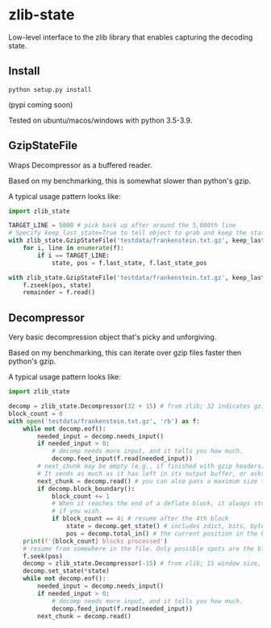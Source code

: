# zlib-state

Low-level interface to the zlib library that enables capturing the decoding state.

## Install

```
python setup.py install
```

(pypi coming soon)

Tested on ubuntu/macos/windows with python 3.5-3.9.

## GzipStateFile

Wraps Decompressor as a buffered reader.

Based on my benchmarking, this is somewhat slower than python's gzip.

A typical usage pattern looks like:

```python
import zlib_state

TARGET_LINE = 5000 # pick back up after around the 5,000th line
# Specify keep_last_state=True to tell object to grab and keep the state and pos after each block
with zlib_state.GzipStateFile('testdata/frankenstein.txt.gz', keep_last_state=True) as f:
    for i, line in enumerate(f):
        if i == TARGET_LINE:
            state, pos = f.last_state, f.last_state_pos

with zlib_state.GzipStateFile('testdata/frankenstein.txt.gz', keep_last_state=True) as f:
    f.zseek(pos, state)
    remainder = f.read()
```

## Decompressor

Very basic decompression object that's picky and unforgiving.

Based on my benchmarking, this can iterate over gzip files faster then python's gzip.

A typical usage pattern looks like:

```python
import zlib_state

decomp = zlib_state.Decompressor(32 + 15) # from zlib; 32 indicates gzip header, 15 window size
block_count = 0
with open('testdata/frankenstein.txt.gz', 'rb') as f:
    while not decomp.eof():
        needed_input = decomp.needs_input()
        if needed_input > 0:
            # decomp needs more input, and it tells you how much.
            decomp.feed_input(f.read(needed_input))
        # next_chunk may be empty (e.g., if finished with gzip headers) or may contain data.
        # It sends as much as it has left in its output buffer, or asks zlib to continue.
        next_chunk = decomp.read() # you can also pass a maximum size to take and/or a buffer to write to
        if decomp.block_boundary():
            block_count += 1
            # When it reaches the end of a deflate block, it always stops. At these times, you can grab the state
            # if you wish.
            if block_count == 4: # resume after the 4th block
                state = decomp.get_state() # includes zdict, bits, byte -- everything it needs to resume from pos
                pos = decomp.total_in() # the current position in the binary file to resume from
    print(f'{block_count} blocks processed')
    # resume from somewhere in the file. Only possible spots are the block boundaries, given the state
    f.seek(pos)
    decomp = zlib_state.Decompressor(-15) # from zlib; 15 window size, negative means no headers
    decomp.set_state(*state)
    while not decomp.eof():
        needed_input = decomp.needs_input()
        if needed_input > 0:
            # decomp needs more input, and it tells you how much.
            decomp.feed_input(f.read(needed_input))
        next_chunk = decomp.read()
```

